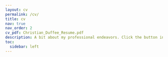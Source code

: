 ```yaml
---
layout: cv
permalink: /cv/
title: cv
nav: true
nav_order: 2
cv_pdf: Christian_Duffee_Resume.pdf
description: A bit about my professional endeavors. Click the button in the top right to view a more printer-friendly (and complete!) cv. You can also find my <a href="assests/pdf/Christian_Duffee_Transcript_UTD.pdf">University of Texas at Dallas</a> or <a href="assests/pdf/Christian_Duffee_Transcript_Northwestern.pdf">Northwestern University</a> transcripts if you would like.
toc:
  sidebar: left
---
```

